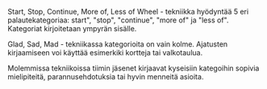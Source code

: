 Start, Stop, Continue, More of, Less of Wheel - tekniikka hyödyntää 5 eri palautekategoriaa: start", "stop", "continue", "more of" ja "less of". Kategoriat kirjoitetaan ympyrän sisälle.

Glad, Sad, Mad - tekniikassa kategorioita on vain kolme. Ajatusten kirjaamiseen voi käyttää esimerkiki kortteja tai valkotaulua.

Molemmissa tekniikoissa tiimin jäsenet kirjaavat kyseisiin kategoihin sopivia mielipiteitä, parannusehdotuksia tai hyvin menneitä asioita.